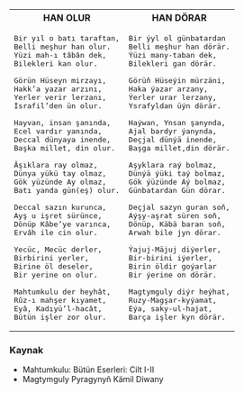 <table>
<tr>
<th> HAN OLUR </th>
<th> HAN DÖRAR </th>
</tr>
<tr>
<td>

<pre>
Bir yıl o batı taraftan,
Belli meşhur han olur.
Yüzi mah-ı tâbân dek,
Bilekleri kan olur.
  
Görün Hüseyn mirzayı,
Hakk’a yazar arzını,
Yerler verir lerzanı,
İsrafil’den ün olur.
  
Hayvan, insan şanında,
Ecel vardır yanında,
Deccal dünyaya inende,
Başka millet, din olur.
  
Âşıklara ray olmaz,
Dünya yükü tay olmaz,
Gök yüzünde Ay olmaz,
Batı yanda gün(eş) olur.

Deccal sazın kurunca,
Ayş u işret sürünce,
Dönüp Kâbe’ye varınca,
Ervâh ile cin olur.

Yecüc, Mecüc derler,
Birbirini yerler,
Birine öl deseler,
Bir yerine on olur.
  
Mahtumkulu der heyhât,
Rûz-ı mahşer kıyamet,
Eyâ, Kadıyü’l-hacât,
Bütün işler zor olur.
</pre>

</td>
<td>

<pre>
Bir ýyl ol günbatardan
Belli meşhur han dörär.
Ýüzi many-taban dek,
Bilekleri gan dörär.
  
Görüň Hüseýin mürzäni,
Haka ýazar arzany,
Ýerler urar lerzany,
Ysrafyldan üýn dörär.
  
Haýwan, Ynsan şanynda,
Ajal bardyr ýanynda,
Deçjal dünýä inende,
Başga millet,din dörär.
  
Aşyklara raý bolmaz,
Dünýä ýüki taý bolmaz,
Gök ýüzünde Aý bolmaz,
Günbatardan Gün dörar.

Deçjal sazyn guran soň,
Aýşy-aşrat süren soň,
Dönüp, Käbä baran soň,
Arwah bile jyn dörar.
  
Ýajuj-Mäjuj diýerler,
Bir-birini iýerler,
Birin öldir goýarlar
Bir ýerine on dörär.
  
Magtymguly diýr heýhat,
Ruzy-Magşar-kyýamat,
Eýa, saky-ul-hajat,
Barça işler kyn dörär.
</pre>

</td>
</tr>
</table>

### Kaynak
- Mahtumkulu: Bütün Eserleri: Cilt I-II
- Magtymguly Pyragynyň Kämil Diwany
